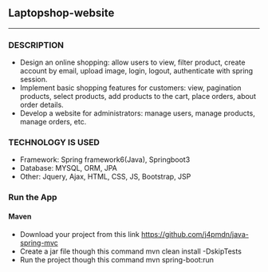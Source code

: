 ## Laptopshop-website
***
### DESCRIPTION
* Design an online shopping: allow users to view, filter product, create account by email, upload image, login, logout, authenticate with spring session.
* Implement basic shopping features for customers: view, pagination  products, select products, add products to the cart, place orders, about order details. 
* Develop a website for administrators: manage users, manage products, manage orders, etc.
### TECHNOLOGY IS USED
* Framework: Spring framework6(Java), Springboot3
* Database: MYSQL, ORM, JPA
* Other: Jquery, Ajax, HTML, CSS, JS, Bootstrap, JSP
### Run the App
#### Maven
* Download your project from this link <https://github.com/j4pmdn/java-spring-mvc>
* Create a jar file though this command mvn clean install -DskipTests
* Run the project though this command mvn spring-boot:run



